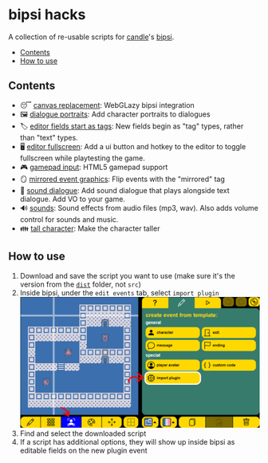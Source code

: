 # bipsi hacks

A collection of re-usable scripts for [candle](https://twitter.com/ragzouken)'s [bipsi](https://kool.tools/bipsi).

- [Contents](#contents)
- [How to use](#how-to-use)

## Contents

- 😴 [canvas replacement](/dist/canvas-replacement.js): WebGLazy bipsi integration
- 🖼 [dialogue portraits](/dist/dialogue-portraits.js): Add character portraits to dialogues
- 🏷 [editor fields start as tags](/dist/editor-fields-start-as-tags.js): New fields begin as "tag" types, rather than "text" types.
- 🖥️ [editor fullscreen](/dist/editor-fullscreen.js): Add a ui button and hotkey to the editor to toggle fullscreen while playtesting the game.
- 🎮 [gamepad input](/dist/gamepad-input.js): HTML5 gamepad support
- 🪞 [mirrored event graphics](/dist/mirrored-event-graphics.js): Flip events with the "mirrored" tag
- 💬 [sound dialogue](/dist/sound-dialogue.js): Add sound dialogue that plays alongside text dialogue.  Add VO to your game.
- 🔊 [sounds](/dist/sounds.js): Sound effects from audio files (mp3, wav).  Also adds volume control for sounds and music.
- 👪 [tall character](/dist/tall-character.js): Make the character taller

## How to use

1. Download and save the script you want to use (make sure it's the version from the [`dist`](./dist) folder, not `src`)
2. Inside bipsi, under the `edit events` tab, select `import plugin`
   ![plugin import example](./readme-plugin-import-example.png)
3. Find and select the downloaded script
4. If a script has additional options, they will show up inside bipsi as editable fields on the new plugin event
